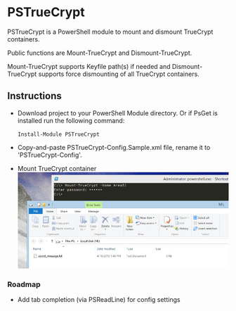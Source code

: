 # PSTrueCrypt
PSTrueCrypt is a PowerShell module to mount and dismount TrueCrypt containers.  

Public functions are Mount-TrueCrypt and Dismount-TrueCrypt.  

Mount-TrueCrypt supports Keyfile path(s) if needed and Dismount-TrueCrypt supports force dismounting of all TrueCrypt containers.

## Instructions
* Download project to your PowerShell Module directory.  Or if PsGet is installed run the following command:

	```
	Install-Module PSTrueCrypt
	```

* Copy-and-paste PSTrueCrypt-Config.Sample.xml file, rename it to 'PSTrueCrypt-Config'.
* Mount TrueCrypt container
![screenshot of mounting TrueCrypt container](screenshot_1.png)

### Roadmap
* Add tab completion (via PSReadLine) for config settings
